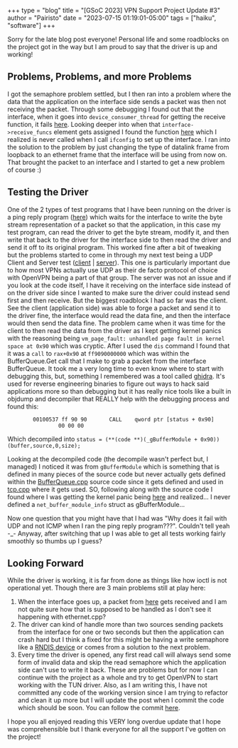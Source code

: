 +++
type = "blog"
title = "[GSoC 2023] VPN Support Project Update #3"
author = "Pairisto"
date = "2023-07-15 01:19:01-05:00"
tags = ["haiku", "software"]
+++

Sorry for the late blog post everyone! Personal life and some roadblocks on the project got in the way but I am proud to say that the driver is up and working!

## Problems, Problems, and more Problems
I got the semaphore problem settled, but I then ran into a problem where the data that the application on the interface side sends a packet was then not receiving the packet. Through some debugging I found out that the interface, when it goes into `device_consumer_thread` for getting the receive function, it fails [here](https://cgit.haiku-os.org/haiku/tree/src/add-ons/kernel/network/stack/device_interfaces.cpp#n119). Looking deeper into when that `interface->receive_funcs` element gets assigned I found the function [here](https://cgit.haiku-os.org/haiku/tree/src/add-ons/kernel/network/stack/device_interfaces.cpp#n648) which I realized is never called when I call `ifconfig` to set up the interface. I ran into the solution to the problem by just changing the type of datalink frame from loopback to an ethernet frame that the interface will be using from now on. That brought the packet to an interface and I started to get a new problem of course :)

## Testing the Driver
One of the 2 types of test programs that I have been running on the driver is a ping reply program ([here](https://github.com/Swangeon/HCC/blob/main/tests/icmp_reply.py)) which waits for the interface to write the byte stream representation of a packet so that the application, in this case my test program, can read the driver to get the byte stream, modify it, and then write that back to the driver for the interface side to then read the driver and send it off to its original program. This worked fine after a bit of tweaking but the problems started to come in through my next test being a UDP Client and Server test ([client](https://github.com/Swangeon/HCC/blob/main/tests/udp_client.py) | [server](https://github.com/Swangeon/HCC/blob/main/tests/udp_server.py)). This one is particularly important due to how most VPNs actually use UDP as their de facto protocol of choice with OpenVPN being a part of that group. The server was not an issue and if you look at the code itself, I have it receiving on the interface side instead of on the driver side since I wanted to make sure the driver could instead send first and then receive. But the biggest roadblock I had so far was the client. See the client (application side) was able to forge a packet and send it to the driver fine, the interface would read the data fine, and then the interface would then send the data fine. The problem came when it was time for the client to then read the data from the driver as I kept getting kernel panics with the reasoning being `vm_page_fault: unhandled page fault in kernel space at 0x90` which was cryptic. After I used the `dis` command I found that it was a `call`  to `rax+0x90` at `ff9090000000` which was within the BufferQueue.Get call that I make to grab a packet from the interface BufferQueue. It took me a very long time to even know where to start with debugging this, but, something I remembered was a tool called [ghidra](https://github.com/NationalSecurityAgency/ghidra).  It's used for reverse engineering binaries to figure out ways to hack said applications more so than debugging but it has really nice tools like a built in objdump and decompiler that REALLY help with the debugging process and found this:
```
    	00100537 ff 90 90    	CALL   	qword ptr [status + 0x90]
             	00 00 00
```
Which decompiled into `status = (**(code **)(_gBufferModule + 0x90))(buffer,source,0,size);`

Looking at the decompiled code (the decompile wasn't perfect but, I managed) I noticed it was from `gBufferModule` which is something that is defined in many pieces of the source code but never actually gets defined within the [BufferQueue.cpp](https://cgit.haiku-os.org/haiku/tree/src/add-ons/kernel/network/protocols/tcp/BufferQueue.cpp) source code since it gets defined and used in [tcp.cpp](https://cgit.haiku-os.org/haiku/tree/src/add-ons/kernel/network/protocols/tcp/tcp.cpp#n46) where it gets used. SO, following along with the source code I found where I was getting the kernel panic being [here](https://cgit.haiku-os.org/haiku/tree/src/add-ons/kernel/network/protocols/tcp/BufferQueue.cpp#n379) and realized... I never defined a `net_buffer_module_info` struct as gBufferModule...

Now one question that you might have that I had was "Why does it fail with UDP and not ICMP when I ran the ping reply program???". Couldn't tell yeah -\_- Anyway, after switching that up I was able to get all tests working fairly smoothly so thumbs up I guess?

## Looking Forward
While the driver is working, it is far from done as things like how ioctl is not operational yet. Though there are 3 main problems still at play here:
1. When the interface goes up, a packet from [here](https://cgit.haiku-os.org/haiku/tree/src/add-ons/kernel/network/stack/device_interfaces.cpp#n70) gets received and I am not quite sure how that is supposed to be handled as I don't see it happening with ethernet.cpp?
2. The driver can kind of handle more than two sources sending packets from the interface for one or two seconds but then the application can crash hard but I think a fixed for this might be having a write semaphore like a [RNDIS device](https://cgit.haiku-os.org/haiku/tree/src/add-ons/kernel/drivers/network/ether/usb_rndis/RNDISDevice.cpp#n99) or comes from a solution to the next problem.
3. Every time the driver is opened, any first read call will always send some form of invalid data and skip the read semaphore which the application side can't use to write it back.
These are problems but for now I can continue with the project as a whole and try to get OpenVPN to start working with the TUN driver. Also, as I am writing this, I have not committed any code of the working version since I am trying to refactor and clean it up more but I will update the post when I commit the code which should be soon. You can follow the commit [here](https://review.haiku-os.org/c/haiku/+/6608).

I hope you all enjoyed reading this VERY long overdue update that I hope was comprehensible but I thank everyone for all the support I've gotten on the project!

